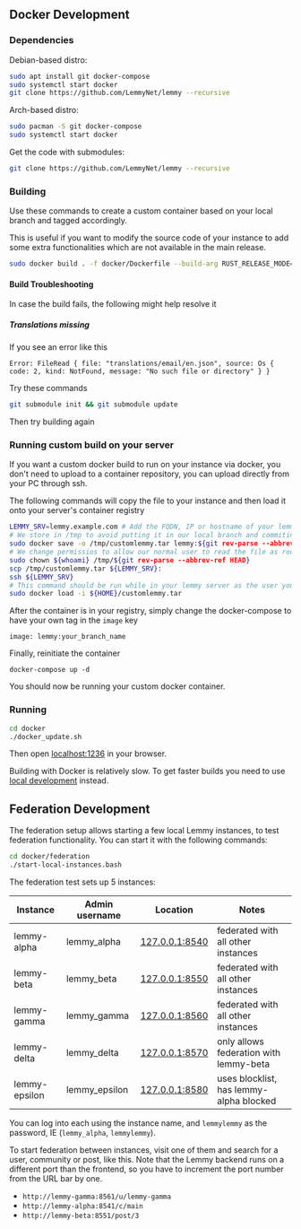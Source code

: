 ## Docker Development

### Dependencies

Debian-based distro:

```bash
sudo apt install git docker-compose
sudo systemctl start docker
git clone https://github.com/LemmyNet/lemmy --recursive
```

Arch-based distro:

```bash
sudo pacman -S git docker-compose
sudo systemctl start docker
```

Get the code with submodules:

```bash
git clone https://github.com/LemmyNet/lemmy --recursive
```

### Building

Use these commands to create a custom container based on your local branch and tagged accordingly.

This is useful if you want to modify the source code of your instance to add some extra functionalities which are not available in the main release.

```bash
sudo docker build . -f docker/Dockerfile --build-arg RUST_RELEASE_MODE=release -t "lemmy:${git rev-parse --abbrev-ref HEAD}"
```

#### Build Troubleshooting

In case the build fails, the following might help resolve it

##### Translations missing

If you see an error like this

```
Error: FileRead { file: "translations/email/en.json", source: Os { code: 2, kind: NotFound, message: "No such file or directory" } }
```

Try these commands

```bash
git submodule init && git submodule update
```

Then try building again

### Running custom build on your server

If you want a custom docker build to run on your instance via docker, you don't need to upload to a container repository, you can upload directly from your PC through ssh.

The following commands will copy the file to your instance and then load it onto your server's container registry

```bash
LEMMY_SRV=lemmy.example.com # Add the FQDN, IP or hostname of your lemmy server here
# We store in /tmp to avoid putting it in our local branch and commiting it by mistake
sudo docker save -o /tmp/customlemmy.tar lemmy:${git rev-parse --abbrev-ref HEAD}
# We change permissios to allow our normal user to read the file as root might not have ssh keys
sudo chown ${whoami} /tmp/${git rev-parse --abbrev-ref HEAD}
scp /tmp/customlemmy.tar ${LEMMY_SRV}:
ssh ${LEMMY_SRV}
# This command should be run while in your lemmy server as the user you uploaded
sudo docker load -i ${HOME}/customlemmy.tar
```

After the container is in your registry, simply change the docker-compose to have your own tag in the `image` key

```
image: lemmy:your_branch_name
```

Finally, reinitiate the container

```
docker-compose up -d
```

You should now be running your custom docker container.

### Running

```bash
cd docker
./docker_update.sh
```

Then open [localhost:1236](http://localhost:1236) in your browser.

Building with Docker is relatively slow. To get faster builds you need to use [local development](02-local-development.md) instead.

## Federation Development

The federation setup allows starting a few local Lemmy instances, to test federation functionality. You can start it with the following commands:

```bash
cd docker/federation
./start-local-instances.bash
```

The federation test sets up 5 instances:

| Instance      | Admin username | Location                                | Notes                                   |
| ------------- | -------------- | --------------------------------------- | --------------------------------------- |
| lemmy-alpha   | lemmy_alpha    | [127.0.0.1:8540](http://127.0.0.1:8540) | federated with all other instances      |
| lemmy-beta    | lemmy_beta     | [127.0.0.1:8550](http://127.0.0.1:8550) | federated with all other instances      |
| lemmy-gamma   | lemmy_gamma    | [127.0.0.1:8560](http://127.0.0.1:8560) | federated with all other instances      |
| lemmy-delta   | lemmy_delta    | [127.0.0.1:8570](http://127.0.0.1:8570) | only allows federation with lemmy-beta  |
| lemmy-epsilon | lemmy_epsilon  | [127.0.0.1:8580](http://127.0.0.1:8580) | uses blocklist, has lemmy-alpha blocked |

You can log into each using the instance name, and `lemmylemmy` as the password, IE (`lemmy_alpha`, `lemmylemmy`).

To start federation between instances, visit one of them and search for a user, community or post, like this. Note that
the Lemmy backend runs on a different port than the frontend, so you have to increment the port number from
the URL bar by one.

- `http://lemmy-gamma:8561/u/lemmy-gamma`
- `http://lemmy-alpha:8541/c/main`
- `http://lemmy-beta:8551/post/3`
